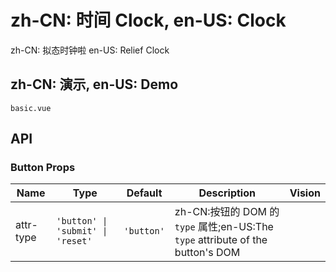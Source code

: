 # zh-CN: 时间 Clock, en-US: Clock

zh-CN: 拟态时钟啦 en-US: Relief Clock

## zh-CN: 演示, en-US: Demo

```demo
basic.vue
```

## API

### Button Props

| Name | Type | Default | Description | Vision |
| --- | --- | --- | --- | --- |
| attr-type | `'button' \| 'submit' \| 'reset'` | `'button'` | zh-CN:按钮的 DOM 的 `type` 属性;en-US:The `type` attribute of the button's DOM |  |
